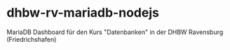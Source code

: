 # dhbw-rv-mariadb-nodejs
MariaDB Dashboard für den Kurs "Datenbanken" in der DHBW Ravensburg (Friedrichshafen)
